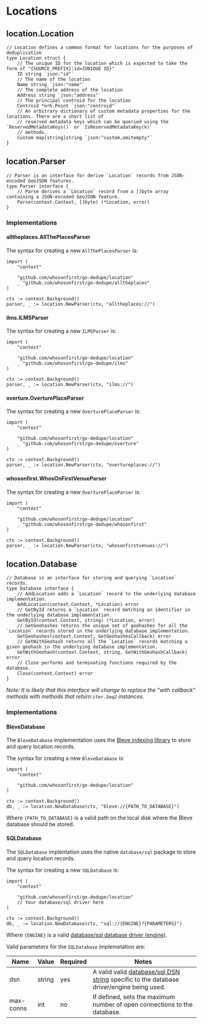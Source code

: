 # Locations

## location.Location

```
// Location defines a common format for locations for the purposes of deduplication
type Location struct {
	// The unique ID for the location which is expected to take the form of "{SOURCE_PREFIX}:id={UNIQUE ID}"
	ID string `json:"id"`
	// The name of the location
	Name string `json:"name"`
	// The complete address of the location
	Address string `json:"address"`
	// The principal centroid for the location
	Centroid *orb.Point `json:"centroid"`
	// An arbitrary dictionary of custom metadata properties for the locations. There are a short list of
	// reserved metadata keys which can be queried using the `ReservedMetadataKeys()` or `IsReservedMetadataKey(k)`
	// methods.	
	Custom map[string]string `json:"custom,omitempty"`
}
```

## location.Parser

```
// Parser is an interface for derive `Location` records from JSON-encoded GeoJSON features.
type Parser interface {
	// Parse derives a `Location` record from a []byte array containing a JSON-encoded GeoJSON feature.
	Parse(context.Context, []byte) (*Location, error)
}
```

### Implementations

#### alltheplaces.AllThePlacesParser

The syntax for creating a new `AllThePlacesParser` is:

```
import (
	"context"
	
	"github.com/whosonfirst/go-dedupe/location"
	_ "github.com/whosonfirst/go-dedupe/alltheplaces"
)

ctx := context.Background()
parser, _ := location.NewParser(ctx, "alltheplaces://")
```

#### ilms.ILMSParser

The syntax for creating a new `ILMSParser` is:

```
import (
	"context"
	
	"github.com/whosonfirst/go-dedupe/location"
	_ "github.com/whosonfirst/go-dedupe/ilms"
)

ctx := context.Background()
parser, _ := location.NewParser(ctx, "ilms://")
```

#### overture.OverturePlaceParser

The syntax for creating a new `OverturePlaceParser` is:

```
import (
	"context"
	
	"github.com/whosonfirst/go-dedupe/location"
	_ "github.com/whosonfirst/go-dedupe/overture"
)

ctx := context.Background()
parser, _ := location.NewParser(ctx, "overtureplaces://")
```

#### whosonfirst.WhosOnFirstVenueParser

The syntax for creating a new `OverturePlaceParser` is:

```
import (
	"context"
	
	"github.com/whosonfirst/go-dedupe/location"
	_ "github.com/whosonfirst/go-dedupe/whosonfirst"
)

ctx := context.Background()
parser, _ := location.NewParser(ctx, "whosonfirstvenues://")
```

## location.Database

```
// Database is an interface for storing and querying `Location` records.
type Database interface {
	// AddLocation adds a `Location` record to the underlying database implementation.
	AddLocation(context.Context, *Location) error
	// GetById returns a `Location` record matching an identifier in the underlying database implementation.
	GetById(context.Context, string) (*Location, error)
	// GetGeohashes returns the unique set of geohashes for all the `Location` records stored in the underlying database implementation.
	GetGeohashes(context.Context, GetGeohashesCallback) error
	// GetWithGeohash returns all the `Location` records matching a given geohash in the underlying database implementation.
	GetWithGeohash(context.Context, string, GetWithGeohashCallback) error
	// Close performs and terminating functions required by the database.	
	Close(context.Context) error
}
```

_Note: It is likely that this interface will change to replace the "with callback" methods with methods that return `iter.Seq2` instances._

### Implementations

#### BleveDatabase

The `BleveDatabase` implementation uses the [Bleve indexing library](https://github.com/blevesearch/bleve) to store and query location records.

The syntax for creating a new `BleveDatabase` is:

```
import (
	"context"
	
	"github.com/whosonfirst/go-dedupe/location"
)

ctx := context.Background()
db, _ := location.NewDatabase(ctx, "bleve://{PATH_TO_DATABASE}")
```

Where `{PATH_TO_DATABASE}` is a valid path on the local disk where the Bleve database should be stored.

#### SQLDatabase

The `SQLDatabase` implentation uses the native `database/sql` package to store and query location records.

The syntax for creating a new `SQLDatabase` is:

```
import (
	"context"
	
	"github.com/whosonfirst/go-dedupe/location"
	// Your database/sql driver here
)

ctx := context.Background()
db, _ := location.NewDatabase(ctx, "sql://{ENGINE}?{PARAMETERS}")
```

Where `{ENGINE}` is a valid [database/sql database driver (engine)](https://pkg.go.dev/database/sql).

Valid parameters for the `SQLDatabase` implemetation are:

| Name | Value | Required | Notes |
| --- | --- | --- | --- |
| dsn| string | yes | A valid valid [database/sql DSN string](https://pkg.go.dev/database/sql) specific to the database driver/engine being used. |
| max-conns | int | no | If defined, sets the maximum number of open connections to the database. |